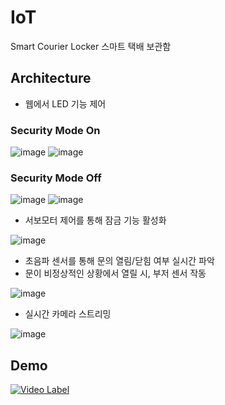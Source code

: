 # IoT
 Smart Courier Locker
 스마트 택배 보관함
 
 
 ## Architecture
 * 웹에서 LED 기능 제어
 
 ### Security Mode On
 
 ![image](https://user-images.githubusercontent.com/53864655/71709986-69bb8080-2e3d-11ea-9391-dbfe05c11583.png)
 ![image](https://user-images.githubusercontent.com/53864655/71709992-717b2500-2e3d-11ea-9b65-07c8f153d5ba.png)
 
 
 ### Security Mode Off
 
 ![image](https://user-images.githubusercontent.com/53864655/71710004-7b048d00-2e3d-11ea-885c-c46942a0a80e.png)
 ![image](https://user-images.githubusercontent.com/53864655/71710006-80fa6e00-2e3d-11ea-8717-32c916125ad8.png)
 
 
 
 
 * 서보모터 제어를 통해 잠금 기능 활성화
 
 ![image](https://user-images.githubusercontent.com/53864655/71710021-8ce63000-2e3d-11ea-8184-c70838caf7c4.png)
 
 
 
 
 * 초음파 센서를 통해 문의 열림/닫힘 여부 실시간 파악
  * 문이 비정상적인 상황에서 열릴 시, 부저 센서 작동
 
 ![image](https://user-images.githubusercontent.com/53864655/71710032-95d70180-2e3d-11ea-82ee-91d5e23ef834.png)
 
 
 
 
 * 실시간 카메라 스트리밍
 
 ![image](https://user-images.githubusercontent.com/53864655/71710042-9e2f3c80-2e3d-11ea-85db-a02d015f21fd.png)
 
 
 
 ## Demo
 
[![Video Label](http://img.youtube.com/vi/uLR1RNqJ1Mw/0.jpg)](https://youtu.be/MT5tCM7lF9w)
